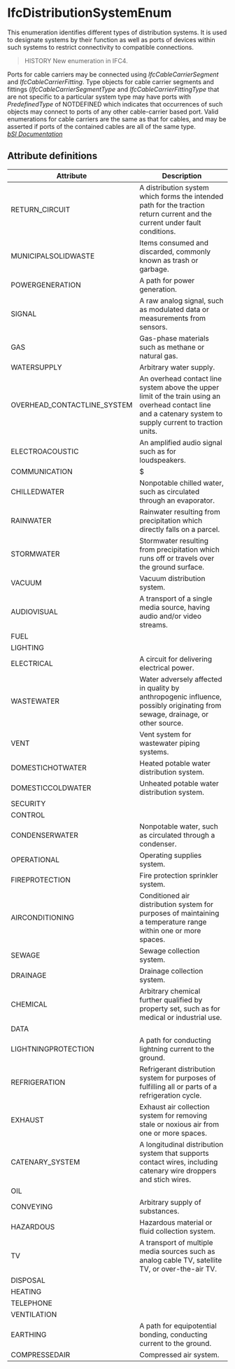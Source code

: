 IfcDistributionSystemEnum
=========================
This enumeration identifies different types of distribution systems. It is
used to designate systems by their function as well as ports of devices within
such systems to restrict connectivity to compatible connections.  
  
> HISTORY  New enumeration in IFC4.  
  
Ports for cable carriers may be connected using _IfcCableCarrierSegment_ and
_IfcCableCarrierFitting_. Type objects for cable carrier segments and fittings
(_IfcCableCarrierSegmentType_ and _IfcCableCarrierFittingType_ that are not
specific to a particular system type may have ports with _PredefinedType_ of
NOTDEFINED which indicates that occurrences of such objects may connect to
ports of any other cable-carrier based port. Valid enumerations for cable
carriers are the same as that for cables, and may be asserted if ports of the
contained cables are all of the same type.  
[ _bSI
Documentation_](https://standards.buildingsmart.org/IFC/DEV/IFC4_2/FINAL/HTML/schema/ifcsharedbldgserviceelements/lexical/ifcdistributionsystemenum.htm)


Attribute definitions
---------------------
| Attribute                   | Description                                                                                                                                                  |
|-----------------------------|--------------------------------------------------------------------------------------------------------------------------------------------------------------|
| RETURN_CIRCUIT              | A distribution system which forms the intended path for the traction return current and the current under fault conditions.                                  |
| MUNICIPALSOLIDWASTE         | Items consumed and discarded, commonly known as trash or garbage.                                                                                            |
| POWERGENERATION             | A path for power generation.                                                                                                                                 |
| SIGNAL                      | A raw analog signal, such as modulated data or measurements from sensors.                                                                                    |
| GAS                         | Gas-phase materials such as methane or natural gas.                                                                                                          |
| WATERSUPPLY                 | Arbitrary water supply.                                                                                                                                      |
| OVERHEAD_CONTACTLINE_SYSTEM | An overhead contact line system above the upper limit of the train using an overhead contact line and a catenary system to supply current to traction units. |
| ELECTROACOUSTIC             | An amplified audio signal such as for loudspeakers.                                                                                                          |
| COMMUNICATION               | $                                                                                                                                                            |
| CHILLEDWATER                | Nonpotable chilled water, such as circulated through an evaporator.                                                                                          |
| RAINWATER                   | Rainwater resulting from precipitation which directly falls on a parcel.                                                                                     |
| STORMWATER                  | Stormwater resulting from precipitation which runs off or travels over the ground surface.                                                                   |
| VACUUM                      | Vacuum distribution system.                                                                                                                                  |
| AUDIOVISUAL                 | A transport of a single media source, having audio and/or video streams.                                                                                     |
| FUEL                        |                                                                                                                                                              |
| LIGHTING                    |                                                                                                                                                              |
| ELECTRICAL                  | A circuit for delivering electrical power.                                                                                                                   |
| WASTEWATER                  | Water adversely affected in quality by anthropogenic influence, possibly originating from sewage, drainage, or other source.                                 |
| VENT                        | Vent system for wastewater piping systems.                                                                                                                   |
| DOMESTICHOTWATER            | Heated potable water distribution system.                                                                                                                    |
| DOMESTICCOLDWATER           | Unheated potable water distribution system.                                                                                                                  |
| SECURITY                    |                                                                                                                                                              |
| CONTROL                     |                                                                                                                                                              |
| CONDENSERWATER              | Nonpotable water, such as circulated through a condenser.                                                                                                    |
| OPERATIONAL                 | Operating supplies system.                                                                                                                                   |
| FIREPROTECTION              | Fire protection sprinkler system.                                                                                                                            |
| AIRCONDITIONING             | Conditioned air distribution system for purposes of maintaining a temperature range within one or more spaces.                                               |
| SEWAGE                      | Sewage collection system.                                                                                                                                    |
| DRAINAGE                    | Drainage collection system.                                                                                                                                  |
| CHEMICAL                    | Arbitrary chemical further qualified by property set, such as for medical or industrial use.                                                                 |
| DATA                        |                                                                                                                                                              |
| LIGHTNINGPROTECTION         | A path for conducting lightning current to the ground.                                                                                                       |
| REFRIGERATION               | Refrigerant distribution system for purposes of fulfilling all or parts of a refrigeration cycle.                                                            |
| EXHAUST                     | Exhaust air collection system for removing stale or noxious air from one or more spaces.                                                                     |
| CATENARY_SYSTEM             | A longitudinal distribution system that supports contact wires, including catenary wire droppers and stich wires.                                            |
| OIL                         |                                                                                                                                                              |
| CONVEYING                   | Arbitrary supply of substances.                                                                                                                              |
| HAZARDOUS                   | Hazardous material or fluid collection system.                                                                                                               |
| TV                          | A transport of multiple media sources such as analog cable TV, satellite TV, or over-the-air TV.                                                             |
| DISPOSAL                    |                                                                                                                                                              |
| HEATING                     |                                                                                                                                                              |
| TELEPHONE                   |                                                                                                                                                              |
| VENTILATION                 |                                                                                                                                                              |
| EARTHING                    | A path for equipotential bonding, conducting current to the ground.                                                                                          |
| COMPRESSEDAIR               | Compressed air system.                                                                                                                                       |

